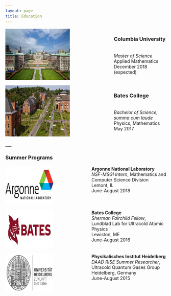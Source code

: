 ```yaml
---
layout: page
title: Education
---
```


<div style="width: 100%; overflow: hidden;">
    <div style="width: 40%; float: left;"> <img src="/img/columbia_campus.jpg" width="320" height="160"> </div>
    <div style="margin-left: 340px;"> <h3>Columbia University</h3>  <br /> <i>Master of Science</i><br /> Applied Mathematics <br />December 2018 (expected) </div>
</div>

<p> </p>

<div style="width: 100%; overflow: hidden;">
    <div style="width: 40%; float: left;"> <img src="/img/bates_campus.jpg" width="320" height="160"> </div>
    <div style="margin-left: 340px;"> <h3>Bates College </h3> <br /> <i>Bachelor of Science, summa cum laude</i> <br /> Physics, Mathematics <br /> May 2017 </div>
</div>

<p> </p>
___

### Summer Programs

<p> </p>

<div style="width: 100%; overflow: hidden;">
    <div style="width: 30%; float: left;"> <img src="/img/argonne_lab.png" width="240" height="120"> </div>
    <div style="margin-left: 270px;"> <b>Argonne National Laboratory </b> <br /> <i>NSF-MSGI Intern</i>, Mathematics and Computer Science Division <br /> Lemont, IL <br />June-August 2018 </div>
</div>

<p> </p>

<div style="width: 100%; overflow: hidden;">
    <div style="width: 30%; float: left;"> <img src="/img/bates_logo.png" width="240" height="120"> </div>
    <div style="margin-left: 270px;"> <b>Bates College </b> <br /> <i>Sherman Fairchild Fellow</i>, Lundblad Lab for Ultracold Atomic Physics <br /> Lewiston, ME <br />June-August 2016 </div>
</div>

<p> </p>

<div style="width: 100%; overflow: hidden;">
    <div style="width: 30%; float: left;"> <img src="/img/heidelberg_uni.png" width="240" height="120"> </div>
    <div style="margin-left: 270px;"> <b>Physikalisches Institut Heidelberg</b> <br /><i>DAAD RISE Summer Researcher</i>, Ultracold Quantum Gases Group <br /> Heidelberg, Germany <br />June-August 2015 </div>
</div>
